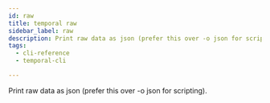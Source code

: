 ```yaml
---
id: raw
title: temporal raw
sidebar_label: raw
description: Print raw data as json (prefer this over -o json for scripting).
tags:
  - cli-reference
  - temporal-cli

---
```


Print raw data as json (prefer this over -o json for scripting).
